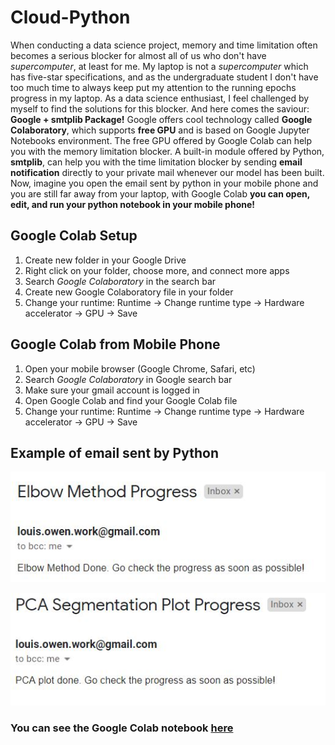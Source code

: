 # Cloud-Python
When conducting a data science project, memory and time limitation often becomes a serious blocker for almost all of us who don't have *supercomputer*, at least for me. My laptop is not a *supercomputer* which has five-star specifications, and as the undergraduate student I don't have too much time to always keep put my attention to the running epochs progress in my laptop. As a data science enthusiast, I feel challenged by myself to find the solutions for this blocker. And here comes the saviour: **Google + smtplib Package!** Google offers cool technology called **Google Colaboratory**, which supports **free GPU** and is based on Google Jupyter Notebooks environment. The free GPU offered by Google Colab can help you with the memory limitation blocker. A built-in module offered by Python, **smtplib**, can help you with the time limitation blocker by sending **email notification** directly to your private mail whenever our model has been built. Now, imagine you open the email sent by python in your mobile phone and you are still far away from your laptop, with Google Colab **you can open, edit, and run your python notebook in your mobile phone!** 


## **Google Colab Setup**
1. Create new folder in your Google Drive
2. Right click on your folder, choose more, and connect more apps
3. Search *Google Colaboratory* in the search bar
4. Create new Google Colaboratory file in your folder
5. Change your runtime: Runtime -> Change runtime type -> Hardware accelerator -> GPU -> Save

## Google Colab from Mobile Phone
1. Open your mobile browser (Google Chrome, Safari, etc)
2. Search *Google Colaboratory* in Google search bar
3. Make sure your gmail account is logged in
4. Open Google Colab and find your Google Colab file
5. Change your runtime: Runtime -> Change runtime type -> Hardware accelerator -> GPU -> Save

## Example of email sent by Python
![Image of elbow_email](https://github.com/louisowen6/Cloud-Python/blob/master/elbow_email.JPG)

![Image_of_pca_email](https://github.com/louisowen6/Cloud-Python/blob/master/pca_email.JPG)

### You can see the Google Colab notebook [here](https://github.com/louisowen6/Cloud-Python/blob/master/Cloud_Python.ipynb)

